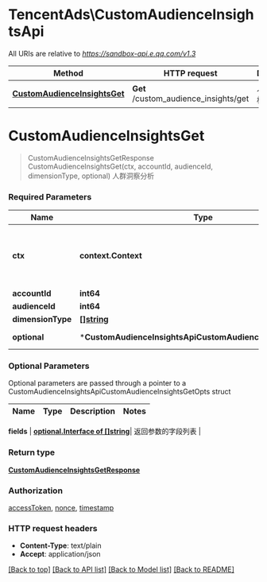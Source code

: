 # TencentAds\CustomAudienceInsightsApi

All URIs are relative to *https://sandbox-api.e.qq.com/v1.3*

Method | HTTP request | Description
------------- | ------------- | -------------
[**CustomAudienceInsightsGet**](CustomAudienceInsightsApi.md#CustomAudienceInsightsGet) | **Get** /custom_audience_insights/get | 人群洞察分析


# **CustomAudienceInsightsGet**
> CustomAudienceInsightsGetResponse CustomAudienceInsightsGet(ctx, accountId, audienceId, dimensionType, optional)
人群洞察分析

### Required Parameters

Name | Type | Description  | Notes
------------- | ------------- | ------------- | -------------
 **ctx** | **context.Context** | context for authentication, logging, cancellation, deadlines, tracing, etc.
  **accountId** | **int64**|  | 
  **audienceId** | **int64**|  | 
  **dimensionType** | [**[]string**](string.md)|  | 
 **optional** | ***CustomAudienceInsightsApiCustomAudienceInsightsGetOpts** | optional parameters | nil if no parameters

### Optional Parameters
Optional parameters are passed through a pointer to a CustomAudienceInsightsApiCustomAudienceInsightsGetOpts struct

Name | Type | Description  | Notes
------------- | ------------- | ------------- | -------------



 **fields** | [**optional.Interface of []string**](string.md)| 返回参数的字段列表 | 

### Return type

[**CustomAudienceInsightsGetResponse**](CustomAudienceInsightsGetResponse.md)

### Authorization

[accessToken](../README.md#accessToken), [nonce](../README.md#nonce), [timestamp](../README.md#timestamp)

### HTTP request headers

 - **Content-Type**: text/plain
 - **Accept**: application/json

[[Back to top]](#) [[Back to API list]](../README.md#documentation-for-api-endpoints) [[Back to Model list]](../README.md#documentation-for-models) [[Back to README]](../README.md)

